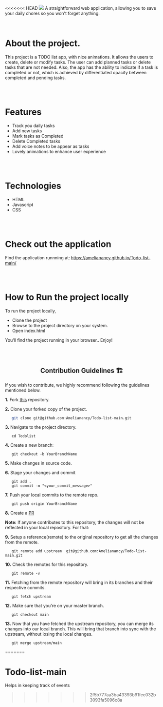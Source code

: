 <<<<<<< HEAD
<centre><img src="images/todo"></centre>
A straightforward web application, allowing you to save your daily chores so you won't forget anything.
<br>
<br>
<br>

# About the project.
This project is a TODO list app, with nice animations. It allows the users to create, delete or modify tasks. The user can add planned tasks or delete tasks that are not needed. Also, the app has the ability to indicate if a task is completed or not, which is achieved by differentiated opacity between completed and pending tasks. 

<br>
<br>

# Features
- Track you daily tasks
- Add new tasks
- Mark tasks as Completed 
- Delete Completed tasks
- Add voice notes to be appear as tasks
- Lovely animations to enhance user experience

<br>
<br>

# Technologies
- HTML
- Javascript
- CSS

<br>
<br>

# Check out the application
Find the application runnning at:
https://amelianancy.github.io/Todo-list-main/

<br>
<br>

# How to Run the project locally
To run the project locally,

- Clone the project
- Browse to the project directory on your system.
- Open index.html

You'll find the project running in your browser.. Enjoy!

<br>
<br>

<h2 align="center"> Contribution Guidelines 🏗 </h2>

If you wish to contribute, we highly recommend following the guidelines mentioned below.

**1.**  Fork [this](https://github.com/Amelianancy/Todo-list-main) repository.

**2.**  Clone your forked copy of the project.

```bash
   git clone git@github.com:Amelianancy/Todo-list-main.git
```

**3.** Navigate to the project directory.
```
   cd Todolist
```

**4.** Create a new branch:
```
   git checkout -b YourBranchName
```

**5.** Make changes in source code.

**6.** Stage your changes and commit

```
   git add .
   git commit -m "<your_commit_message>"
```

**7.** Push your local commits to the remote repo.

```
   git push origin YourBranchName
```

**8.** Create a [PR](https://help.github.com/en/github/collaborating-with-issues-and-pull-requests/creating-a-pull-request)

**Note:** If anyone contributes to this repository, the changes will not be reflected in your local repository. For that:

**9.** Setup a reference(remote) to the original repository to get all the changes from the remote.
```
   git remote add upstream  git@github.com:Amelianancy/Todo-list-main.git
```

**10.** Check the remotes for this repository.
```
   git remote -v
```

**11.** Fetching from the remote repository will bring in its branches and their respective commits.
```
   git fetch upstream
```

**12.** Make sure that you're on your master branch.
```
   git checkout main
```

**13.** Now that you have fetched the upstream repository, you can merge its changes into our local branch. This will bring that branch into sync with the upstream, without losing the local changes.
```
   git merge upstream/main
```
=======
# Todo-list-main
Helps in keeping track of events
>>>>>>> 2f5b777aa3ba43393b91fec032b3093fa5096c8a
